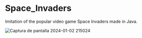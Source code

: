 # Space_Invaders
Imitation of the popular video game Space Invaders made in Java.

![Captura de pantalla 2024-01-02 215024](https://github.com/AdalRodNun/Space_Invaders/assets/42302269/4d8ea25a-4717-48f9-9317-43227e9b3157)
